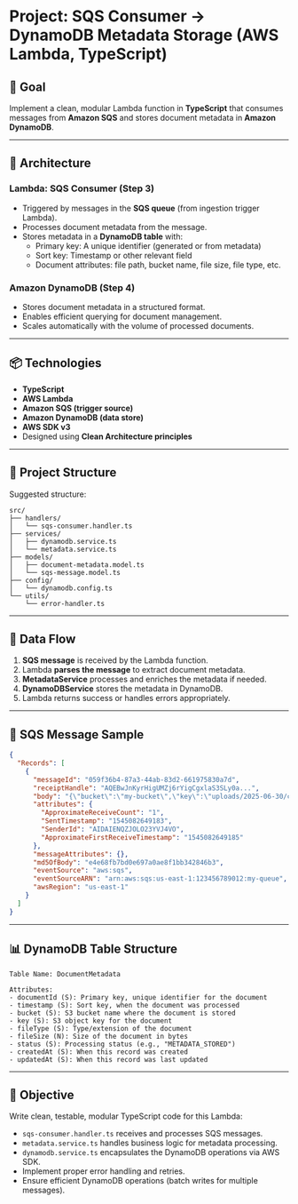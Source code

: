 # Project: SQS Consumer → DynamoDB Metadata Storage (AWS Lambda, TypeScript)

## 🧩 Goal

Implement a clean, modular Lambda function in **TypeScript** that consumes messages from **Amazon SQS** and stores document metadata in **Amazon DynamoDB**.

---

## 🧱 Architecture

### Lambda: SQS Consumer (Step 3)

- Triggered by messages in the **SQS queue** (from ingestion trigger Lambda).
- Processes document metadata from the message.
- Stores metadata in a **DynamoDB table** with:
  - Primary key: A unique identifier (generated or from metadata)
  - Sort key: Timestamp or other relevant field
  - Document attributes: file path, bucket name, file size, file type, etc.

### Amazon DynamoDB (Step 4)

- Stores document metadata in a structured format.
- Enables efficient querying for document management.
- Scales automatically with the volume of processed documents.

---

## 📦 Technologies

- **TypeScript**
- **AWS Lambda**
- **Amazon SQS (trigger source)**
- **Amazon DynamoDB (data store)**
- **AWS SDK v3**
- Designed using **Clean Architecture principles**

---

## 🧱 Project Structure

Suggested structure:
```
src/
├── handlers/
│   └── sqs-consumer.handler.ts
├── services/
│   ├── dynamodb.service.ts
│   └── metadata.service.ts
├── models/
│   ├── document-metadata.model.ts
│   └── sqs-message.model.ts
├── config/
│   └── dynamodb.config.ts
└── utils/
    └── error-handler.ts
```

---

## 🔁 Data Flow

1. **SQS message** is received by the Lambda function.
2. Lambda **parses the message** to extract document metadata.
3. **MetadataService** processes and enriches the metadata if needed.
4. **DynamoDBService** stores the metadata in DynamoDB.
5. Lambda returns success or handles errors appropriately.

---

## 🔗 SQS Message Sample

```json
{
  "Records": [
    {
      "messageId": "059f36b4-87a3-44ab-83d2-661975830a7d",
      "receiptHandle": "AQEBwJnKyrHigUMZj6rYigCgxlaS3SLy0a...",
      "body": "{\"bucket\":\"my-bucket\",\"key\":\"uploads/2025-06-30/contract.pdf\",\"timestamp\":\"2025-06-30T12:34:56Z\"}",
      "attributes": {
        "ApproximateReceiveCount": "1",
        "SentTimestamp": "1545082649183",
        "SenderId": "AIDAIENQZJOLO23YVJ4VO",
        "ApproximateFirstReceiveTimestamp": "1545082649185"
      },
      "messageAttributes": {},
      "md5OfBody": "e4e68fb7bd0e697a0ae8f1bb342846b3",
      "eventSource": "aws:sqs",
      "eventSourceARN": "arn:aws:sqs:us-east-1:123456789012:my-queue",
      "awsRegion": "us-east-1"
    }
  ]
}
```

---

## 📊 DynamoDB Table Structure

```
Table Name: DocumentMetadata

Attributes:
- documentId (S): Primary key, unique identifier for the document
- timestamp (S): Sort key, when the document was processed
- bucket (S): S3 bucket name where the document is stored
- key (S): S3 object key for the document
- fileType (S): Type/extension of the document
- fileSize (N): Size of the document in bytes
- status (S): Processing status (e.g., "METADATA_STORED")
- createdAt (S): When this record was created
- updatedAt (S): When this record was last updated
```

---

## 🎯 Objective

Write clean, testable, modular TypeScript code for this Lambda:
- `sqs-consumer.handler.ts` receives and processes SQS messages.
- `metadata.service.ts` handles business logic for metadata processing.
- `dynamodb.service.ts` encapsulates the DynamoDB operations via AWS SDK.
- Implement proper error handling and retries.
- Ensure efficient DynamoDB operations (batch writes for multiple messages).
